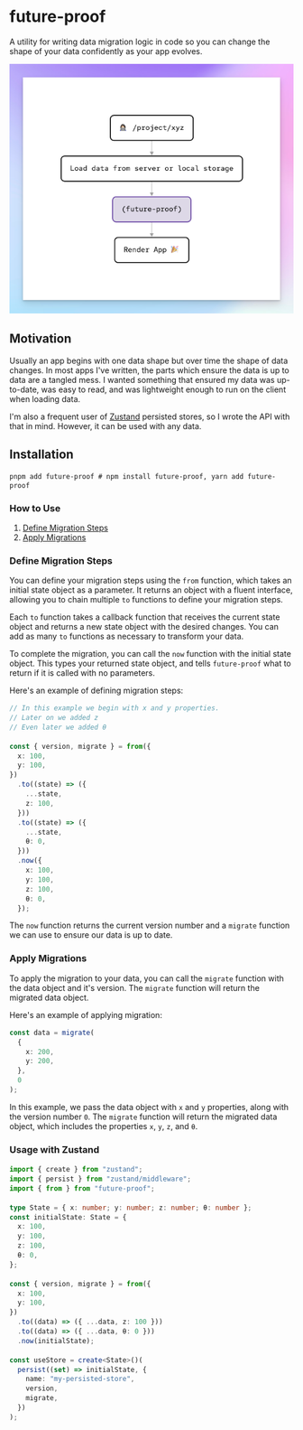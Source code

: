 # future-proof

A utility for writing data migration logic in code so you can change the shape of your data confidently as your app evolves.

![Data Flow](./example2.png)

## Motivation

Usually an app begins with one data shape but over time the shape of data changes. In most apps I've written, the parts which ensure the data is up to data are a tangled mess. I wanted something that ensured my data was up-to-date, was easy to read, and was lightweight enough to run on the client when loading data.

I'm also a frequent user of [Zustand](https://github.com/pmndrs/zustand) persisted stores, so I wrote the API with that in mind. However, it can be used with any data.

## Installation

```shell
pnpm add future-proof # npm install future-proof, yarn add future-proof
```

### How to Use

1. [Define Migration Steps](#define-migration-steps)
2. [Apply Migrations](#apply-migrations)

### Define Migration Steps

You can define your migration steps using the `from` function, which takes an initial state object as a parameter. It returns an object with a fluent interface, allowing you to chain multiple `to` functions to define your migration steps.

Each `to` function takes a callback function that receives the current state object and returns a new state object with the desired changes. You can add as many `to` functions as necessary to transform your data.

To complete the migration, you can call the `now` function with the initial state object. This types your returned state object, and tells `future-proof` what to return if it is called with no parameters.

Here's an example of defining migration steps:

```typescript
// In this example we begin with x and y properties.
// Later on we added z
// Even later we added θ

const { version, migrate } = from({
  x: 100,
  y: 100,
})
  .to((state) => ({
    ...state,
    z: 100,
  }))
  .to((state) => ({
    ...state,
    θ: 0,
  }))
  .now({
    x: 100,
    y: 100,
    z: 100,
    θ: 0,
  });
```

The `now` function returns the current version number and a `migrate` function we can use to ensure our data is up to date.

### Apply Migrations

To apply the migration to your data, you can call the `migrate` function with the data object and it's version. The `migrate` function will return the migrated data object.

Here's an example of applying migration:

```typescript
const data = migrate(
  {
    x: 200,
    y: 200,
  },
  0
);
```

In this example, we pass the data object with `x` and `y` properties, along with the version number `0`. The `migrate` function will return the migrated data object, which includes the properties `x`, `y`, `z`, and `θ`.

### Usage with Zustand

```typescript
import { create } from "zustand";
import { persist } from "zustand/middleware";
import { from } from "future-proof";

type State = { x: number; y: number; z: number; θ: number };
const initialState: State = {
  x: 100,
  y: 100,
  z: 100,
  θ: 0,
};

const { version, migrate } = from({
  x: 100,
  y: 100,
})
  .to((data) => ({ ...data, z: 100 }))
  .to((data) => ({ ...data, θ: 0 }))
  .now(initialState);

const useStore = create<State>()(
  persist((set) => initialState, {
    name: "my-persisted-store",
    version,
    migrate,
  })
);
```
